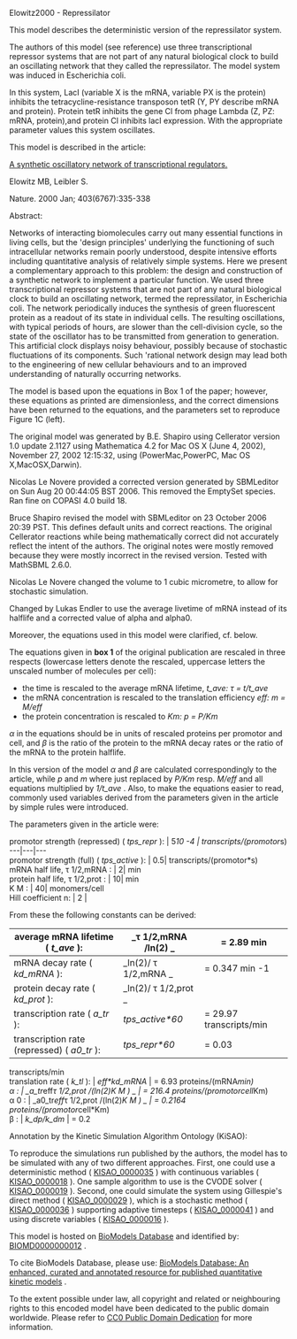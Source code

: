 

Elowitz2000 - Repressilator

This model describes the deterministic version of the repressilator system.

The authors of this model (see reference) use three transcriptional repressor
systems that are not part of any natural biological clock to build an
oscillating network that they called the repressilator. The model system was
induced in Escherichia coli.

In this system, LacI (variable X is the mRNA, variable PX is the protein)
inhibits the tetracycline-resistance transposon tetR (Y, PY describe mRNA and
protein). Protein tetR inhibits the gene Cl from phage Lambda (Z, PZ: mRNA,
protein),and protein Cl inhibits lacI expression. With the appropriate
parameter values this system oscillates.

This model is described in the article:

[A synthetic oscillatory network of transcriptional
regulators.](http://identifiers.org/pubmed/10659856)

Elowitz MB, Leibler S.

Nature. 2000 Jan; 403(6767):335-338

Abstract:

Networks of interacting biomolecules carry out many essential functions in
living cells, but the 'design principles' underlying the functioning of such
intracellular networks remain poorly understood, despite intensive efforts
including quantitative analysis of relatively simple systems. Here we present
a complementary approach to this problem: the design and construction of a
synthetic network to implement a particular function. We used three
transcriptional repressor systems that are not part of any natural biological
clock to build an oscillating network, termed the repressilator, in
Escherichia coli. The network periodically induces the synthesis of green
fluorescent protein as a readout of its state in individual cells. The
resulting oscillations, with typical periods of hours, are slower than the
cell-division cycle, so the state of the oscillator has to be transmitted from
generation to generation. This artificial clock displays noisy behaviour,
possibly because of stochastic fluctuations of its components. Such 'rational
network design may lead both to the engineering of new cellular behaviours and
to an improved understanding of naturally occurring networks.

The model is based upon the equations in Box 1 of the paper; however, these
equations as printed are dimensionless, and the correct dimensions have been
returned to the equations, and the parameters set to reproduce Figure 1C
(left).

The original model was generated by B.E. Shapiro using Cellerator version 1.0
update 2.1127 using Mathematica 4.2 for Mac OS X (June 4, 2002), November 27,
2002 12:15:32, using (PowerMac,PowerPC, Mac OS X,MacOSX,Darwin).

Nicolas Le Novere provided a corrected version generated by SBMLeditor on Sun
Aug 20 00:44:05 BST 2006. This removed the EmptySet species. Ran fine on
COPASI 4.0 build 18.

Bruce Shapiro revised the model with SBMLeditor on 23 October 2006 20:39 PST.
This defines default units and correct reactions. The original Cellerator
reactions while being mathematically correct did not accurately reflect the
intent of the authors. The original notes were mostly removed because they
were mostly incorrect in the revised version. Tested with MathSBML 2.6.0.

Nicolas Le Novere changed the volume to 1 cubic micrometre, to allow for
stochastic simulation.

Changed by Lukas Endler to use the average livetime of mRNA instead of its
halflife and a corrected value of alpha and alpha0.

Moreover, the equations used in this model were clarified, cf. below.

The equations given in **box 1** of the original publication are rescaled in
three respects (lowercase letters denote the rescaled, uppercase letters the
unscaled number of molecules per cell):

  * the time is rescaled to the average mRNA lifetime, _t_ave: τ = t/t_ave_
  * the mRNA concentration is rescaled to the translation efficiency _eff: m = M/eff_
  * the protein concentration is rescaled to _Km: p = P/Km_

_α_ in the equations should be in units of rescaled proteins per promotor and
cell, and _β_ is the ratio of the protein to the mRNA decay rates or the ratio
of the mRNA to the protein halflife.

In this version of the model _α_ and _β_ are calculated correspondingly to the
article, while _p_ and _m_ where just replaced by _P/Km_ resp. _M/eff_ and all
equations multiplied by _1/t_ave_ . Also, to make the equations easier to
read, commonly used variables derived from the parameters given in the article
by simple rules were introduced.

The parameters given in the article were:

promotor strength (repressed) ( _tps_repr_ ):  | 5*10 -4 |
transcripts/(promotor*s)  
---|---|---  
promotor strength (full) ( _tps_active_ ): | 0.5| transcripts/(promotor*s)  
mRNA half life, τ 1/2,mRNA : | 2| min  
protein half life, τ 1/2,prot : | 10| min  
K M : | 40| monomers/cell  
Hill coefficient n: | 2 |  
  
From these the following constants can be derived:

average mRNA lifetime ( _t_ave_ ):  |  _τ 1/2,mRNA /ln(2) _ | = 2.89 min  
---|---|---  
mRNA decay rate ( _kd_mRNA_ ): |  _ln(2)/ τ 1/2,mRNA _ | = 0.347 min -1  
protein decay rate ( _kd_prot_ ): |  _ln(2)/ τ 1/2,prot _  
transcription rate ( _a_tr_ ): |  _tps_active*60_ | = 29.97 transcripts/min  
transcription rate (repressed) ( _a0_tr_ ): |  _tps_repr*60_ | = 0.03
transcripts/min  
translation rate ( _k_tl_ ): |  _eff*kd_mRNA_ | = 6.93 proteins/(mRNA*min)  
α : |  _a_tr*eff*τ 1/2,prot /(ln(2)*K M ) _ | = 216.4
proteins/(promotor*cell*Km)  
α 0 : |  _a0_tr*eff*τ 1/2,prot /(ln(2)*K M ) _ | = 0.2164
proteins/(promotor*cell*Km)  
β : |  _k_dp/k_dm_ | = 0.2  
  

Annotation by the Kinetic Simulation Algorithm Ontology (KiSAO):

To reproduce the simulations run published by the authors, the model has to be
simulated with any of two different approaches. First, one could use a
deterministic method (
[KISAO_0000035](http://identifiers.org/biomodels.kisao/KISAO_0000035) ) with
continuous variables (
[KISAO_0000018](http://identifiers.org/biomodels.kisao/KISAO_0000018) ). One
sample algorithm to use is the CVODE solver (
[KISAO_0000019](http://identifiers.org/biomodels.kisao/KISAO_0000019) ).
Second, one could simulate the system using Gillespie's direct method (
[KISAO_0000029](http://identifiers.org/biomodels.kisao/KISAO_0000029) ), which
is a stochastic method (
[KISAO_0000036](http://identifiers.org/biomodels.kisao/KISAO_0000036) )
supporting adaptive timesteps (
[KISAO_0000041](http://identifiers.org/biomodels.kisao/KISAO_0000041) ) and
using discrete variables (
[KISAO_0000016](http://identifiers.org/biomodels.kisao/KISAO_0000016) ).

This model is hosted on [BioModels Database](http://www.ebi.ac.uk/biomodels/)
and identified by:
[BIOMD0000000012](http://identifiers.org/biomodels.db/BIOMD0000000012) .

To cite BioModels Database, please use: [BioModels Database: An enhanced,
curated and annotated resource for published quantitative kinetic
models](http://identifiers.org/pubmed/20587024) .

To the extent possible under law, all copyright and related or neighbouring
rights to this encoded model have been dedicated to the public domain
worldwide. Please refer to [CC0 Public Domain
Dedication](http://creativecommons.org/publicdomain/zero/1.0/) for more
information.

